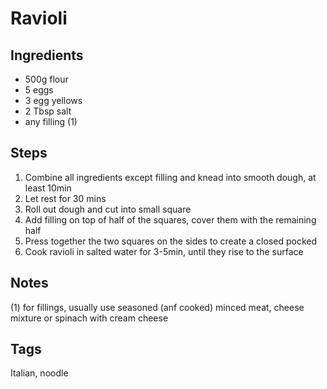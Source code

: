 # Ravioli

## Ingredients

* 500g flour
* 5 eggs 
* 3 egg yellows 
* 2 Tbsp salt
* any filling (1)

## Steps

1. Combine all ingredients except filling and knead into smooth dough, at least 10min
2. Let rest for 30 mins
3. Roll out dough and cut into small square
4. Add filling on top of half of the squares, cover them with the remaining half
5. Press together the two squares on the sides to create a closed pocked
6. Cook ravioli in salted water for 3-5min, until they rise to the surface

## Notes

(1) for fillings, usually use seasoned (anf cooked) minced meat, cheese mixture or spinach with cream cheese

## Tags
Italian, noodle
